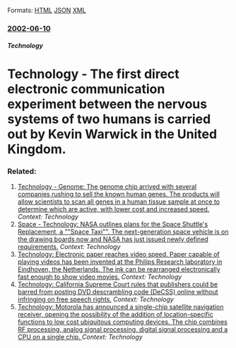 
Formats: [HTML](/news/2002/06/10/technology-the-first-direct-electronic-communication-experiment-between-the-nervous-systems-of-two-humans-is-carried-out-by-kevin-warwick.html)  [JSON](/news/2002/06/10/technology-the-first-direct-electronic-communication-experiment-between-the-nervous-systems-of-two-humans-is-carried-out-by-kevin-warwick.json)  [XML](/news/2002/06/10/technology-the-first-direct-electronic-communication-experiment-between-the-nervous-systems-of-two-humans-is-carried-out-by-kevin-warwick.xml)  

### [2002-06-10](/news/2002/06/10/index.md)

##### Technology
#  Technology - The first direct electronic communication experiment between the nervous systems of two humans is carried out by Kevin Warwick in the United Kingdom.




### Related:

1. [ Technology - Genome: The genome chip arrived with several companies rushing to sell the known human genes. The products will allow scientists to scan all genes in a human tissue sample at once to determine which are active, with lower cost and increased speed.](/news/2003/10/2/technology-a-genome-the-genome-chip-arrived-with-several-companies-rushing-to-sell-the-known-human-genes-the-products-will-allow-scient.md) _Context: Technology_
2. [ Space - Technology: NASA outlines plans for the Space Shuttle's Replacement, a ""Space Taxi"". The next-generation space vehicle is on the drawing boards now and NASA has just issued newly defined requirements.](/news/2003/09/29/space-a-technology-nasa-outlines-plans-for-the-space-shuttle-s-replacement-a-space-taxi-the-next-generation-space-vehicle-is-on-th.md) _Context: Technology_
3. [ Technology: Electronic paper reaches video speed. Paper capable of playing videos has been invented at the Philips Research laboratory in Eindhoven, the Netherlands. The ink can be rearranged electronically fast enough to show video movies.](/news/2003/09/25/technology-electronic-paper-reaches-video-speed-paper-capable-of-playing-videos-has-been-invented-at-the-philips-research-laboratory-in-e.md) _Context: Technology_
4. [ Technology: California Supreme Court rules that publishers could be barred from posting DVD descrambling code (DeCSS) online without infringing on free speech rights.](/news/2003/08/26/technology-california-supreme-court-rules-that-publishers-could-be-barred-from-posting-dvd-descrambling-code-decss-online-without-infrin.md) _Context: Technology_
5. [ Technology: Motorola has announced a single-chip satellite navigation receiver, opening the possibility of the addition of location-specific functions to low cost ubiquitous computing devices. The chip combines RF processing, analog signal processing, digital signal processing and a CPU on a single chip. ](/news/2002/09/24/technology-motorola-has-announced-a-single-chip-satellite-navigation-receiver-opening-the-possibility-of-the-addition-of-location-specifi.md) _Context: Technology_
